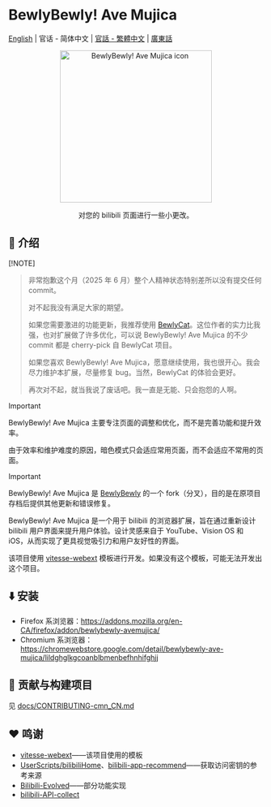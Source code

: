 # BewlyBewly! Ave Mujica

[English](README.md) | 官话 - 简体中文 | [官話 - 繁體中文](README-cmn_TW.md) | [廣東話](README-jyut.md)

<p align="center" style="margin-bottom: 0px !important;">
<img width="300" alt="BewlyBewly! Ave Mujica icon" src="https://github.com/VentusUta/BewlyBewly-AveMujica/raw/refs/heads/main/assets/bewly-ave-mujica-style-logo.svg"><br/>
</p>

<p align="center">对您的 bilibili 页面进行一些小更改。</p>

<!-- ![min1](https://github.com/hakadao/BewlyBewly/assets/33394391/951f9e2a-d0e1-452c-83a9-dc6d85c4d441)
![min2](https://github.com/hakadao/BewlyBewly/assets/33394391/3e75dd20-f60b-4645-b434-23a24c72959c) -->

## 👋 介绍

 [!NOTE]
> 非常抱歉这个月（2025 年 6 月）整个人精神状态特别差所以没有提交任何 commit。
>
> 对不起我没有满足大家的期望。
>
> 如果您需要激进的功能更新，我推荐使用 [BewlyCat](https://github.com/keleus/BewlyCat)。这位作者的实力比我强，也对扩展做了许多优化，可以说 BewlyBewly! Ave Mujica 的不少 commit 都是 cherry-pick 自 BewlyCat 项目。
>
> 如果您喜欢 BewlyBewly! Ave Mujica，愿意继续使用，我也很开心。我会尽力维护本扩展，尽量修复 bug。当然，BewlyCat 的体验会更好。
>
> 再次对不起，就当我说了废话吧。我一直是无能、只会抱怨的人啊。

<!-- > 我好想自杀。一切都好痛苦。 -->

> [!IMPORTANT]
> BewlyBewly! Ave Mujica 主要专注页面的调整和优化，而不是完善功能和提升效率。
>
> 由于效率和维护难度的原因，暗色模式只会适应常用页面，而不会适应不常用的页面。

> [!IMPORTANT]
> BewlyBewly! Ave Mujica 是 [BewlyBewly](https://github.com/BewlyBewly/BewlyBewly) 的一个 fork（分叉），目的是在原项目存档后提供其他更新和错误修复。

BewlyBewly! Ave Mujica 是一个用于 bilibili 的浏览器扩展，旨在通过重新设计 bilibili 用户界面来提升用户体验。设计灵感来自于 YouTube、Vision OS 和 iOS，从而实现了更具视觉吸引力和用户友好性的界面。

该项目使用 [vitesse-webext](https://github.com/antfu/vitesse-webext) 模板进行开发。如果没有这个模板，可能无法开发出这个项目。

## ⬇️ 安装

- Firefox 系浏览器：https://addons.mozilla.org/en-CA/firefox/addon/bewlybewly-avemujica/
- Chromium 系浏览器：https://chromewebstore.google.com/detail/bewlybewly-ave-mujica/lildghglkgcoanblbmenbefhnhifghjj

## 🤝 贡献与构建项目

见 [docs/CONTRIBUTING-cmn_CN.md](https://github.com/VentusUta/BewlyBewly-AveMujica/blob/main/docs/CONTRIBUTING-cmn_CN.md)

## ❤️ 鸣谢

- [vitesse-webext](https://github.com/antfu/vitesse-webext)——该项目使用的模板
- [UserScripts/bilibiliHome](https://github.com/indefined/UserScripts/tree/master/bilibiliHome)、[bilibili-app-recommend](https://github.com/magicdawn/bilibili-app-recommend)——获取访问密钥的参考来源
- [Bilibili-Evolved](https://github.com/the1812/Bilibili-Evolved)——部分功能实现
- [bilibili-API-collect](https://github.com/SocialSisterYi/bilibili-API-collect)
